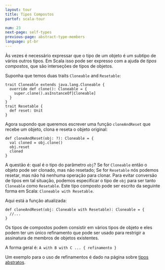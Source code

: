 ```yaml
---
layout: tour
title: Tipos Compostos
partof: scala-tour

num: 23
next-page: self-types
previous-page: abstract-type-members
language: pt-br
---
```


Às vezes é necessário expressar que o tipo de um objeto é um subtipo de vários outros tipos. Em Scala isso pode ser expresso com a ajuda de *tipos compostos*, que são interseções de tipos de objetos.

Suponha que temos duas traits `Cloneable` and `Resetable`:

```tut
trait Cloneable extends java.lang.Cloneable {
  override def clone(): Cloneable = { 
    super.clone().asInstanceOf[Cloneable]
  }
}
trait Resetable {
  def reset: Unit
}
```

Agora supondo que queremos escrever uma função `cloneAndReset` que recebe um objeto, clona e reseta o objeto original:

```
def cloneAndReset(obj: ?): Cloneable = {
  val cloned = obj.clone()
  obj.reset
  cloned
}
```

A questão é: qual é o tipo do parâmetro `obj`? Se for `Cloneable` então o objeto pode ser clonado, mas não resetado; Se for `Resetable` nós podemos resetar, mas não há nenhuma operação para clonar. Para evitar conversão de tipos em tal situação, podemos especificar o tipo de `obj` para ser tanto `Cloneable` como `Resetable`. Este tipo composto pode ser escrito da seguinte forma em Scala: `Cloneable with Resetable`.

Aqui está a função atualizada:

```
def cloneAndReset(obj: Cloneable with Resetable): Cloneable = {
  //...
}
```

Os tipos de compostos podem consistir em vários tipos de objeto e eles podem ter um único refinamento que pode ser usado para restrigir a assinatura de membros de objetos existentes.

A forma geral é: `A with B with C ... { refinamento }`

Um exemplo para o uso de refinamentos é dado na página sobre [tipos abstratos](abstract-type-members.html). 
